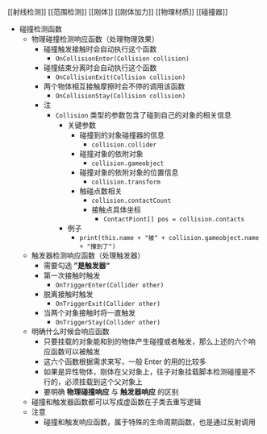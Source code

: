 [[射线检测]]
[[范围检测]]
[[刚体]]
[[刚体加力]]
[[物理材质]]
[[碰撞器]]

 - 碰撞检测函数
	- 物理碰撞检测响应函数（处理物理效果）
		- 碰撞触发接触时会自动执行这个函数
			- `OnCollisionEnter(Collision collision)`
		- 碰撞结束分离时会自动执行这个函数
			- `OnCollisionExit(Collision collision)`
		- 两个物体相互接触摩擦时会不停的调用该函数
			- `OnCollisionStay(Collision collision)`
		- 注
			- `Collision` 类型的参数包含了碰到自己的对象的相关信息
				- 关键参数
					- 碰撞到的对象碰撞器的信息
						- `collision.collider`
					- 碰撞对象的依附对象
						- `collision.gameobject`
					- 碰撞对象的依附对象的位置信息
						- `collision.transform`
					- 触碰点数相关
						- `collision.contactCount`
						- 接触点具体坐标
							- `ContactPiont[] pos = collision.contacts`
				- 例子
					- `print(this.name + "被" + collision.gameobject.name + "撞到了")`
	- 触发器检测响应函数（处理触发器）
		- 需要勾选 **”是触发器“**
		- 第一次接触时触发
			- `OnTriggerEnter(Collider other)`
		- 脱离接触时触发
			- `OnTriggerExit(Collider other)`
		- 当两个对象接触时将一直触发
			- `OnTriggerStay(Collider other)`
	- 明确什么时候会响应函数
		- 只要挂载的对象能和别的物体产生碰撞或者触发，那么上述的六个响应函数可以被触发
		- 这六个函数根据需求来写，一般 Enter 的用的比较多
		- 如果是异性物体，刚体在父对象上，往子对象挂载脚本检测碰撞是不行的，必须挂载到这个父对象上
		- 要明确 **物理碰撞响应** 与 **触发器响应** 的区别
	- 碰撞和触发器函数都可以写成虚函数在子类去重写逻辑
	- 注意
		- 碰撞和触发响应函数，属于特殊的生命周期函数，也是通过反射调用
